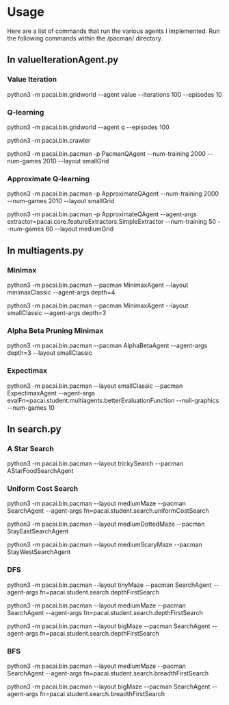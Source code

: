 # Usage

Here are a list of commands that run the various agents I implemented. Run the following commands within the /pacman/ directory.

## In valueIterationAgent.py

### Value Iteration

python3 -m pacai.bin.gridworld --agent value --iterations 100 --episodes 10

### Q-learning

python3 -m pacai.bin.gridworld --agent q --episodes 100

python3 -m pacai.bin.crawler

python3 -m pacai.bin.pacman -p PacmanQAgent --num-training 2000 --num-games 2010 --layout smallGrid

### Approximate Q-learning

python3 -m pacai.bin.pacman -p ApproximateQAgent --num-training 2000 --num-games 2010 --layout smallGrid

python3 -m pacai.bin.pacman -p ApproximateQAgent --agent-args extractor=pacai.core.featureExtractors.SimpleExtractor --num-training 50 --num-games 60 --layout mediumGrid

## In multiagents.py

### Minimax

python3 -m pacai.bin.pacman --pacman MinimaxAgent --layout minimaxClassic --agent-args depth=4

python3 -m pacai.bin.pacman --pacman MinimaxAgent --layout smallClassic --agent-args depth=3

### Alpha Beta Pruning Minimax

python3 -m pacai.bin.pacman --pacman AlphaBetaAgent --agent-args depth=3 --layout smallClassic

### Expectimax

python3 -m pacai.bin.pacman --layout smallClassic --pacman ExpectimaxAgent --agent-args evalFn=pacai.student.multiagents.betterEvaluationFunction --null-graphics --num-games 10

## In search.py

### A Star Search

python3 -m pacai.bin.pacman --layout trickySearch --pacman AStarFoodSearchAgent

### Uniform Cost Search

python3 -m pacai.bin.pacman --layout mediumMaze --pacman SearchAgent --agent-args fn=pacai.student.search.uniformCostSearch

python3 -m pacai.bin.pacman --layout mediumDottedMaze --pacman StayEastSearchAgent

python3 -m pacai.bin.pacman --layout mediumScaryMaze --pacman StayWestSearchAgent

### DFS

python3 -m pacai.bin.pacman --layout tinyMaze --pacman SearchAgent --agent-args fn=pacai.student.search.depthFirstSearch

python3 -m pacai.bin.pacman --layout mediumMaze --pacman SearchAgent --agent-args fn=pacai.student.search.depthFirstSearch

python3 -m pacai.bin.pacman --layout bigMaze --pacman SearchAgent --agent-args fn=pacai.student.search.depthFirstSearch

### BFS

python3 -m pacai.bin.pacman --layout mediumMaze --pacman SearchAgent --agent-args fn=pacai.student.search.breadthFirstSearch

python3 -m pacai.bin.pacman --layout bigMaze --pacman SearchAgent --agent-args fn=pacai.student.search.breadthFirstSearch

